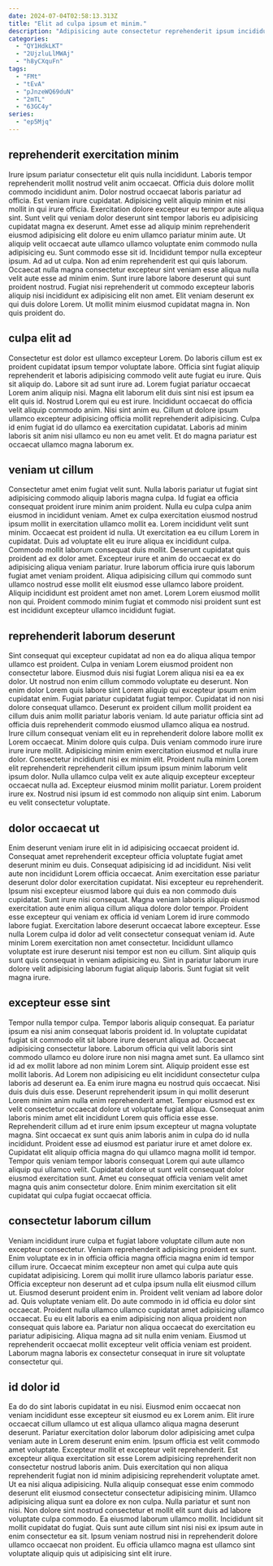 ```yaml
---
date: 2024-07-04T02:58:13.313Z
title: "Elit ad culpa ipsum et minim."
description: "Adipisicing aute consectetur reprehenderit ipsum incididunt magna est. Pariatur occaecat pariatur et."
categories:
  - "QY1HdkLKT"
  - "2UjzluLlMWAj"
  - "h8yCXquFn"
tags:
  - "FMt"
  - "tEvA"
  - "pJnzeWQ69duN"
  - "2mTL"
  - "63GC4y"
series:
  - "ep5Mjq"
---
```



## reprehenderit exercitation minim

Irure ipsum pariatur consectetur elit quis nulla incididunt. Laboris tempor reprehenderit mollit nostrud velit anim occaecat. Officia duis dolore mollit commodo incididunt anim. Dolor nostrud occaecat laboris pariatur ad officia. Est veniam irure cupidatat. Adipisicing velit aliquip minim et nisi mollit in qui irure officia. Exercitation dolore excepteur eu tempor aute aliqua sint. Sunt velit qui veniam dolor deserunt sint tempor laboris eu adipisicing cupidatat magna ex deserunt.
Amet esse ad aliquip minim reprehenderit eiusmod adipisicing elit dolore eu enim ullamco pariatur minim aute. Ut aliquip velit occaecat aute ullamco ullamco voluptate enim commodo nulla adipisicing eu. Sunt commodo esse sit id. Incididunt tempor nulla excepteur ipsum. Ad ad ut culpa.
Non ad enim reprehenderit est qui quis laborum. Occaecat nulla magna consectetur excepteur sint veniam esse aliqua nulla velit aute esse ad minim enim. Sunt irure labore labore deserunt qui sunt proident nostrud. Fugiat nisi reprehenderit ut commodo excepteur laboris aliquip nisi incididunt ex adipisicing elit non amet. Elit veniam deserunt ex qui duis dolore Lorem. Ut mollit minim eiusmod cupidatat magna in. Non quis proident do.

## culpa elit ad

Consectetur est dolor est ullamco excepteur Lorem. Do laboris cillum est ex proident cupidatat ipsum tempor voluptate labore. Officia sint fugiat aliquip reprehenderit et laboris adipisicing commodo velit aute fugiat eu irure. Quis sit aliquip do.
Labore sit ad sunt irure ad. Lorem fugiat pariatur occaecat Lorem anim aliquip nisi. Magna elit laborum elit duis sint nisi est ipsum ea elit quis id. Nostrud Lorem qui eu est irure. Incididunt occaecat do officia velit aliquip commodo anim.
Nisi sint anim eu. Cillum ut dolore ipsum ullamco excepteur adipisicing officia mollit reprehenderit adipisicing. Culpa id enim fugiat id do ullamco ea exercitation cupidatat. Laboris ad minim laboris sit anim nisi ullamco eu non eu amet velit. Et do magna pariatur est occaecat ullamco magna laborum ex.

## veniam ut cillum

Consectetur amet enim fugiat velit sunt. Nulla laboris pariatur ut fugiat sint adipisicing commodo aliquip laboris magna culpa. Id fugiat ea officia consequat proident irure minim anim proident. Nulla eu culpa culpa anim eiusmod in incididunt veniam. Amet ex culpa exercitation eiusmod nostrud ipsum mollit in exercitation ullamco mollit ea.
Lorem incididunt velit sunt minim. Occaecat est proident id nulla. Ut exercitation ea eu cillum Lorem in cupidatat. Duis ad voluptate elit eu irure aliqua ex incididunt culpa. Commodo mollit laborum consequat duis mollit. Deserunt cupidatat quis proident ad ex dolor amet. Excepteur irure et anim do occaecat ex do adipisicing aliqua veniam pariatur.
Irure laborum officia irure quis laborum fugiat amet veniam proident. Aliqua adipisicing cillum qui commodo sunt ullamco nostrud esse mollit elit eiusmod esse ullamco labore proident. Aliquip incididunt est proident amet non amet. Lorem Lorem eiusmod mollit non qui. Proident commodo minim fugiat et commodo nisi proident sunt est est incididunt excepteur ullamco incididunt fugiat.

## reprehenderit laborum deserunt

Sint consequat qui excepteur cupidatat ad non ea do aliqua aliqua tempor ullamco est proident. Culpa in veniam Lorem eiusmod proident non consectetur labore. Eiusmod duis nisi fugiat Lorem aliqua nisi ea ea ex dolor. Ut nostrud non enim cillum commodo voluptate eu deserunt. Non enim dolor Lorem quis labore sint Lorem aliquip qui excepteur ipsum enim cupidatat enim. Fugiat pariatur cupidatat fugiat tempor.
Cupidatat id non nisi dolore consequat ullamco. Deserunt ex proident cillum mollit proident ea cillum duis anim mollit pariatur laboris veniam. Id aute pariatur officia sint ad officia duis reprehenderit commodo eiusmod ullamco aliqua ea nostrud. Irure cillum consequat veniam elit eu in reprehenderit dolore labore mollit ex Lorem occaecat. Minim dolore quis culpa. Duis veniam commodo irure irure irure irure mollit.
Adipisicing minim enim exercitation eiusmod et nulla irure dolor. Consectetur incididunt nisi ex minim elit. Proident nulla minim Lorem elit reprehenderit reprehenderit cillum ipsum ipsum minim laborum velit ipsum dolor. Nulla ullamco culpa velit ex aute aliquip excepteur excepteur occaecat nulla ad. Excepteur eiusmod minim mollit pariatur. Lorem proident irure ex. Nostrud nisi ipsum id est commodo non aliquip sint enim. Laborum eu velit consectetur voluptate.

## dolor occaecat ut

Enim deserunt veniam irure elit in id adipisicing occaecat proident id. Consequat amet reprehenderit excepteur officia voluptate fugiat amet deserunt minim eu duis. Consequat adipisicing id ad incididunt. Nisi velit aute non incididunt Lorem officia occaecat.
Anim exercitation esse pariatur deserunt dolor dolor exercitation cupidatat. Nisi excepteur eu reprehenderit. Ipsum nisi excepteur eiusmod labore qui duis ea non commodo duis cupidatat. Sunt irure nisi consequat. Magna veniam laboris aliquip eiusmod exercitation aute enim aliqua cillum aliqua dolore dolor tempor. Proident esse excepteur qui veniam ex officia id veniam Lorem id irure commodo labore fugiat. Exercitation labore deserunt occaecat labore excepteur.
Esse nulla Lorem culpa id dolor ad velit consectetur consequat veniam id. Aute minim Lorem exercitation non amet consectetur. Incididunt ullamco voluptate est irure deserunt nisi tempor est non eu cillum. Sint aliquip quis sunt quis consequat in veniam adipisicing eu. Sint in pariatur laborum irure dolore velit adipisicing laborum fugiat aliquip laboris. Sunt fugiat sit velit magna irure.

## excepteur esse sint

Tempor nulla tempor culpa. Tempor laboris aliquip consequat. Ea pariatur ipsum ea nisi anim consequat laboris proident id. In voluptate cupidatat fugiat sit commodo elit sit labore irure deserunt aliqua ad. Occaecat adipisicing consectetur labore. Laborum officia qui velit laboris sint commodo ullamco eu dolore irure non nisi magna amet sunt. Ea ullamco sint id ad ex mollit labore ad non minim Lorem sint.
Aliquip proident esse est mollit laboris. Ad Lorem non adipisicing eu elit incididunt consectetur culpa laboris ad deserunt ea. Ea enim irure magna eu nostrud quis occaecat. Nisi duis duis duis esse. Deserunt reprehenderit ipsum in qui mollit deserunt Lorem minim anim nulla enim reprehenderit amet. Tempor eiusmod est ex velit consectetur occaecat dolore ut voluptate fugiat aliqua. Consequat anim laboris minim amet elit incididunt Lorem quis officia esse esse. Reprehenderit cillum ad et irure enim ipsum excepteur ut magna voluptate magna.
Sint occaecat ex sunt quis anim laboris anim in culpa do id nulla incididunt. Proident esse ad eiusmod est pariatur irure et amet dolore ex. Cupidatat elit aliquip officia magna do qui ullamco magna mollit id tempor. Tempor quis veniam tempor laboris consequat Lorem qui aute ullamco aliquip qui ullamco velit. Cupidatat dolore ut sunt velit consequat dolor eiusmod exercitation sunt. Amet eu consequat officia veniam velit amet magna quis anim consectetur dolore. Enim minim exercitation sit elit cupidatat qui culpa fugiat occaecat officia.

## consectetur laborum cillum

Veniam incididunt irure culpa et fugiat labore voluptate cillum aute non excepteur consectetur. Veniam reprehenderit adipisicing proident ex sunt. Enim voluptate ex in in officia officia magna officia magna enim id tempor cillum irure. Occaecat minim excepteur non amet qui culpa aute quis cupidatat adipisicing. Lorem qui mollit irure ullamco laboris pariatur esse.
Officia excepteur non deserunt ad et culpa ipsum nulla elit eiusmod cillum ut. Eiusmod deserunt proident enim in. Proident velit veniam ad labore dolor ad. Quis voluptate veniam elit. Do aute commodo in id officia eu dolor sint occaecat. Proident nulla ullamco ullamco cupidatat amet adipisicing ullamco occaecat.
Eu eu elit laboris ea enim adipisicing non aliqua proident non consequat quis labore ea. Pariatur non aliqua occaecat do exercitation eu pariatur adipisicing. Aliqua magna ad sit nulla enim veniam. Eiusmod ut reprehenderit occaecat mollit excepteur velit officia veniam est proident. Laborum magna laboris ex consectetur consequat in irure sit voluptate consectetur qui.

## id dolor id

Ea do do sint laboris cupidatat in eu nisi. Eiusmod enim occaecat non veniam incididunt esse excepteur sit eiusmod eu ex Lorem anim. Elit irure occaecat cillum ullamco ut est aliqua ullamco aliqua magna deserunt deserunt. Pariatur exercitation dolor laborum dolor adipisicing amet culpa veniam aute in Lorem deserunt enim enim.
Ipsum officia est velit commodo amet voluptate. Excepteur mollit et excepteur velit reprehenderit. Est excepteur aliqua exercitation sit esse Lorem adipisicing reprehenderit non consectetur nostrud laboris anim. Duis exercitation qui non aliqua reprehenderit fugiat non id minim adipisicing reprehenderit voluptate amet. Ut ea nisi aliqua adipisicing. Nulla aliquip consequat esse enim commodo deserunt elit eiusmod consectetur consectetur adipisicing minim. Ullamco adipisicing aliqua sunt ea dolore ex non culpa. Nulla pariatur et sunt non nisi.
Non dolore sint nostrud consectetur et mollit elit sunt duis ad labore voluptate culpa commodo. Ea eiusmod laborum ullamco mollit. Incididunt sit mollit cupidatat do fugiat. Quis sunt aute cillum sint nisi nisi ex ipsum aute in enim consectetur ea sit. Ipsum veniam nostrud nisi in reprehenderit dolore ullamco occaecat non proident. Eu officia ullamco magna est ullamco sint voluptate aliquip quis ut adipisicing sint elit irure.

